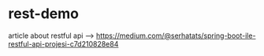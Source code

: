 # rest-demo

article about restful api --> https://medium.com/@serhatats/spring-boot-ile-restful-api-projesi-c7d210828e84
